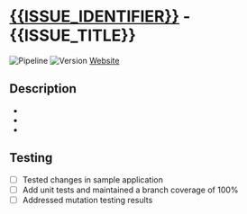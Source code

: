 # [{{ISSUE_IDENTIFIER}}]({{ISSUE_URL}}) - {{ISSUE_TITLE}}

![Pipeline](https://github.com/{{REPOSITORY_NAME}}/actions/workflows/pull-request.pushed.yml/badge.svg?event=pull_request&branch={{BRANCH_NAME}})
![Version](https://gavanlamb-github-actions-assets.s3.ap-southeast-2.amazonaws.com/{{REPOSITORY_NAME}}/release/{{ENVIRONMENT}}/site/badges/version.svg)
[Website](https://gavanlamb-github-actions-assets.s3.ap-southeast-2.amazonaws.com/{{REPOSITORY_NAME}}/release/{{ENVIRONMENT}}/site/index.html)

## Description
* 
* 
* 

## Testing
- [ ] Tested changes in sample application
- [ ] Add unit tests and maintained a branch coverage of 100%
- [ ] Addressed mutation testing results
